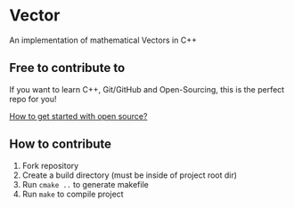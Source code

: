 # Vector
An implementation of mathematical Vectors in C++

## Free to contribute to
If you want to learn C++, Git/GitHub and Open-Sourcing, this is the perfect repo for you!

[How to get started with open source?](https://www.youtube.com/watch?v=GbqSvJs-6W4)

## How to contribute
1. Fork repository
2. Create a build directory (must be inside of project root dir)
3. Run ``cmake ..`` to generate makefile
4. Run ``make`` to compile project
